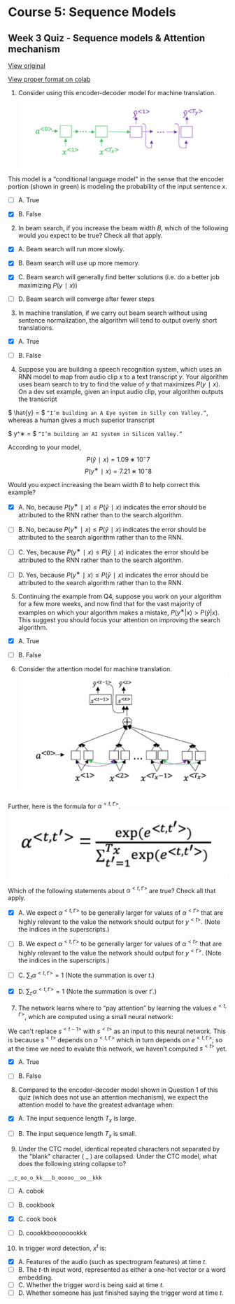 # Course 5: Sequence Models
## Week 3 Quiz - Sequence models & Attention mechanism

[View original](https://nbviewer.jupyter.org/github/amanchadha/coursera-deep-learning-specialization/blob/master/C5%20-%20Sequence%20Models/Week%203/Week%203%20Quiz%20-%20Sequence%20models%20%26%20Attention%20mechanisms.pdf)

[View proper format on colab](https://colab.research.google.com/drive/1ftMmAo7Ndqf5r2rWexLS0IzA4Epjt0mU?usp=sharing)

1. Consider using this encoder-decoder model for machine translation.
 ![](https://raw.githubusercontent.com/trung-vt/coursera-deep-learning-specialization/master/C5%20-%20Sequence%20Models/Week%203/Week%203%20-%20Question%201.png)

 This model is a “conditional language model” in the sense that the encoder portion (shown in green) is modeling the probability of the input sentence x.
 - [ ] A. True
 - [x] B. False


2. In beam search, if you increase the beam width $B$, which of the following would you expect to be true? Check all that apply.
 - [x] A. Beam search will run more slowly.
 - [x] B. Beam search will use up more memory.
 - [x] C. Beam search will generally find better solutions (i.e. do a better job maximizing $P(y ∣ x)$)
 - [ ] D. Beam search will converge after fewer steps


3. In machine translation, if we carry out beam search without using sentence normalization, the algorithm will tend to output overly short translations.
 - [x] A. True
 - [ ] B. False


4. Suppose you are building a speech recognition system, which uses an RNN model to map from audio clip $x$ to a text transcript $y$. Your algorithm uses beam search to try to find the value of $y$ that maximizes $P(y ∣ x)$. On a dev set example, given an input audio clip, your algorithm outputs the transcript

 $ \hat{y} = $ `“I’m building an A Eye system in Silly con Valley.”`, whereas a human gives a much superior transcript

 $ y^∗ = $ `“I’m building an AI system in Silicon Valley.”`

 According to your model,
 $$  P(\hat{y} ∣ x) = 1.09 ∗ 10^−7  $$
 $$      P(y^∗ ∣ x) = 7.21 ∗ 10^−8  $$

 Would you expect increasing the beam width $B$ to help correct this example?
 - [x] A. No, because $P(y^∗ ∣ x) ≤ P(\hat{y} ∣ x)$ indicates the error should be attributed to the RNN rather than to the search algorithm.
 - [ ] B. No, because $P(y^∗ ∣ x) ≤ P(\hat{y} ∣ x)$ indicates the error should be attributed to the search algorithm rather than to the RNN.
 - [ ] C. Yes, because $P(y^∗ ∣ x) ≤ P(\hat{y} ∣ x)$ indicates the error should be attributed to the RNN rather than to the search algorithm.
 - [ ] D. Yes, because $P(y^∗ ∣ x) ≤ P(\hat{y} ∣ x)$ indicates the error should be attributed to the search algorithm rather than to the RNN.


5. Continuing the example from Q4, suppose you work on your algorithm for a few more weeks, and now find that for the vast majority of examples on which your algorithm makes a mistake, $P(y^∗ | x) > P(\hat{y} | x)$. This suggest you should focus your attention on improving the search algorithm.
 - [x] A. True
 - [ ] B. False


6. Consider the attention model for machine translation.
 ![](https://raw.githubusercontent.com/trung-vt/coursera-deep-learning-specialization/master/C5%20-%20Sequence%20Models/Week%203/Week%203%20-%20Question%206%20-%20Attention%20Model.png)
	
 Further, here is the formula for $α^{<t,t'>}$.
 ![](https://raw.githubusercontent.com/trung-vt/coursera-deep-learning-specialization/master/C5%20-%20Sequence%20Models/Week%203/Week%203%20-%20Question%206%20-%20Formula.png)

 Which of the following statements about $α^{<t,t'>}$ are true? Check all that apply.
 - [x] A. We expect $α^{<t,t'>}$ to be generally larger for values of $α^{<t'>}$ that are highly relevant to the value the network should output for $y^{<t>}$. (Note the indices in the superscripts.)
 - [ ] B. We expect $α^{<t,t'>}$ to be generally larger for values of $α^{<t>}$ that are highly relevant to the value the network should output for $y^{<t'>}$. (Note the indices in the superscripts.)
 - [ ] C. $∑_{t}α^{<t,t'>} = 1$ (Note the summation is over $t$.)
 - [x] D. $∑_{t'}α^{<t,t'>} = 1$ (Note the summation is over $t'$.)


7. The network learns where to “pay attention” by learning the values $e^{<t,t'>}$, which are computed using a small neural network:

 We can't replace $s^{<t−1>}$ with $s^{<t>}$ as an input to this neural network. This is because $s^{<t>}$ depends on $α^{<t,t'>}$ which in turn depends on $e^{<t,t'>}$; so at the time we need to evalute this network, we haven’t computed $s^{<t>}$ yet.
 - [x] A. True
 - [ ] B. False


8. Compared to the encoder-decoder model shown in Question 1 of this quiz (which does not use an attention mechanism), we expect the attention model to have the greatest advantage when:
 - [x] A. The input sequence length $T_x$ is large.
 - [ ] B. The input sequence length $T_x$ is small.


9. Under the CTC model, identical repeated characters not separated by the "blank" character ( _ ) are collapsed. Under the CTC model, what does the following string collapse to?

 `__c_oo_o_kk___b_ooooo__oo__kkk`
 - [ ] A. cobok
 - [ ] B. cookbook
 - [x] C. cook book
 - [ ] D. coookkboooooookkk


10. In trigger word detection, $x^t$ is:
 - [x] A. Features of the audio (such as spectrogram features) at time $t$.
 - [ ] B. The $t$-th input word, represented as either a one-hot vector or a word embedding.
 - [ ] C. Whether the trigger word is being said at time $t$.
 - [ ] D. Whether someone has just finished saying the trigger word at time $t$.
